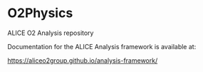 # O2Physics

ALICE O2 Analysis repository

Documentation for the ALICE Analysis framework is available at:

https://aliceo2group.github.io/analysis-framework/
